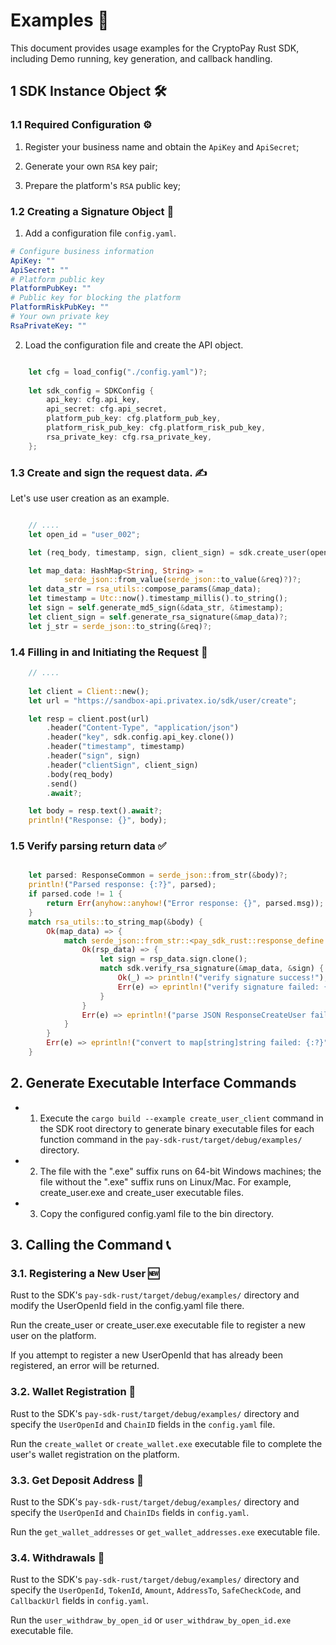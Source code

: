 # Examples 📝

This document provides usage examples for the CryptoPay Rust SDK, including Demo running, key generation, and callback handling.

## 1 SDK Instance Object 🛠️

### 1.1 Required Configuration ⚙️

1. Register your business name and obtain the `ApiKey` and `ApiSecret`;

2. Generate your own `RSA` key pair;

3. Prepare the platform's `RSA` public key;

### 1.2 Creating a Signature Object 🔏

1. Add a configuration file `config.yaml`.

```yaml
# Configure business information
ApiKey: ""
ApiSecret: ""
# Platform public key
PlatformPubKey: ""
# Public key for blocking the platform
PlatformRiskPubKey: ""
# Your own private key
RsaPrivateKey: ""
```

2. Load the configuration file and create the API object.

```rust

	let cfg = load_config("./config.yaml")?;
    
    let sdk_config = SDKConfig {
        api_key: cfg.api_key,
        api_secret: cfg.api_secret,
        platform_pub_key: cfg.platform_pub_key,
        platform_risk_pub_key: cfg.platform_risk_pub_key,
        rsa_private_key: cfg.rsa_private_key,
    };

```

### 1.3 Create and sign the request data. ✍️

Let's use user creation as an example.

```rust

	// ....
	let open_id = "user_002";

    let (req_body, timestamp, sign, client_sign) = sdk.create_user(open_id)?;


```

```rust
	let map_data: HashMap<String, String> =
            serde_json::from_value(serde_json::to_value(&req)?)?;
	let data_str = rsa_utils::compose_params(&map_data);
	let timestamp = Utc::now().timestamp_millis().to_string();
	let sign = self.generate_md5_sign(&data_str, &timestamp);
	let client_sign = self.generate_rsa_signature(&map_data)?;
	let j_str = serde_json::to_string(&req)?;
```

### 1.4 Filling in and Initiating the Request 🚀

```rust
	// ....
	
    let client = Client::new();
    let url = "https://sandbox-api.privatex.io/sdk/user/create";

    let resp = client.post(url)
        .header("Content-Type", "application/json")
        .header("key", sdk.config.api_key.clone())
        .header("timestamp", timestamp)
        .header("sign", sign)
        .header("clientSign", client_sign)
        .body(req_body)
        .send()
        .await?;

    let body = resp.text().await?;
    println!("Response: {}", body);

```

### 1.5 Verify parsing return data ✅

```rust

    let parsed: ResponseCommon = serde_json::from_str(&body)?;
    println!("Parsed response: {:?}", parsed);
    if parsed.code != 1 {
        return Err(anyhow::anyhow!("Error response: {}", parsed.msg));
    }
    match rsa_utils::to_string_map(&body) {
        Ok(map_data) => {
            match serde_json::from_str::<pay_sdk_rust::response_define::ResponseCreateUser>(&body) {
                Ok(rsp_data) => {
                    let sign = rsp_data.sign.clone();
                    match sdk.verify_rsa_signature(&map_data, &sign) {
                        Ok(_) => println!("verify signature success!"),
                        Err(e) => eprintln!("verify signature failed: {:?}", e),
                    }
                }
                Err(e) => eprintln!("parse JSON ResponseCreateUser failed: {:?}", e),
            }
        }
        Err(e) => eprintln!("convert to map[string]string failed: {:?}", e),
    }

```

## 2. Generate Executable Interface Commands

* 1. Execute the `cargo build --example create_user_client` command in the SDK root directory to generate binary executable files for each function command in the `pay-sdk-rust/target/debug/examples/` directory.

* 2. The file with the ".exe" suffix runs on 64-bit Windows machines; the file without the ".exe" suffix runs on Linux/Mac. For example, create_user.exe and create_user executable files.

* 3. Copy the configured config.yaml file to the bin directory.

## 3. Calling the Command 📞

### 3.1. Registering a New User 🆕


Rust to the SDK's `pay-sdk-rust/target/debug/examples/` directory and modify the UserOpenId field in the config.yaml file there.

Run the create_user or create_user.exe executable file to register a new user on the platform.

If you attempt to register a new UserOpenId that has already been registered, an error will be returned.


### 3.2. Wallet Registration 💼

Rust to the SDK's `pay-sdk-rust/target/debug/examples/` directory and specify the `UserOpenId` and `ChainID` fields in the `config.yaml` file.

Run the `create_wallet` or `create_wallet.exe` executable file to complete the user's wallet registration on the platform.

### 3.3. Get Deposit Address 📍

Rust to the SDK's `pay-sdk-rust/target/debug/examples/` directory and specify the `UserOpenId` and `ChainIDs` fields in `config.yaml`.

Run the `get_wallet_addresses` or `get_wallet_addresses.exe` executable file.

### 3.4. Withdrawals 💸

Rust to the SDK's `pay-sdk-rust/target/debug/examples/` directory and specify the `UserOpenId`, `TokenId`, `Amount`, `AddressTo`, `SafeCheckCode`, and `CallbackUrl` fields in `config.yaml`.

Run the `user_withdraw_by_open_id` or `user_withdraw_by_open_id.exe` executable file.
